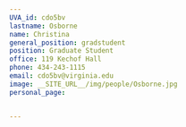 ```yaml
---
UVA_id: cdo5bv
lastname: Osborne
name: Christina
general_position: gradstudent
position: Graduate Student
office: 119 Kechof Hall
phone: 434-243-1115
email: cdo5bv@virginia.edu
image: __SITE_URL__/img/people/Osborne.jpg
personal_page:


---
```

